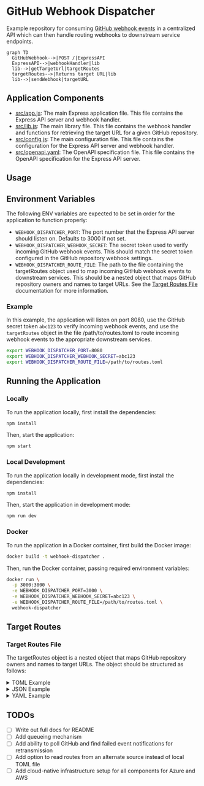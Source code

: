 # GitHub Webhook Dispatcher

Example repository for consuming [GitHub webhook events](https://docs.github.com/en/developers/webhooks-and-events/webhooks/about-webhooks) in a centralized API which can then handle routing webhooks to downstream service endpoints.

```mermaid
graph TD
  GitHubWebhook-->|POST /|ExpressAPI
  ExpressAPI-->|webhookHandler|lib
  lib-->|getTargetUrl|targetRoutes
  targetRoutes-->|Returns target URL|lib
  lib-->|sendWebhook|targetURL
```

## Application Components

- [src/app.js](./src/app.js): The main Express application file. This file contains the Express API server and webhook handler.
- [src/lib.js](./src/lib.js): The main library file. This file contains the webhook handler and functions for retrieving the target URL for a given GitHub repository.
- [src/config.js](./src/config.js): The main configuration file. This file contains the configuration for the Express API server and webhook handler.
- [src/openapi.yaml](./src/openapi.yaml): The OpenAPI specification file. This file contains the OpenAPI specification for the Express API server.

## Usage

## Environment Variables

The following ENV variables are expected to be set in order for the application to function properly:

- `WEBHOOK_DISPATCHER_PORT`: The port number that the Express API server should listen on. Defaults to 3000 if not set.
- `WEBHOOK_DISPATCHER_WEBHOOK_SECRET`: The secret token used to verify incoming GitHub webhook events. This should match the secret token configured in the GitHub repository webhook settings.
- `WEBHOOK_DISPATCHER_ROUTE_FILE`: The path to the file containing the targetRoutes object used to map incoming GitHub webhook events to downstream services. This should be a nested object that maps GitHub repository owners and names to target URLs. See the [Target Routes File](#target-routes-file) documentation for more information.

### Example

In this example, the application will listen on port 8080, use the GitHub secret token `abc123` to verify incoming webhook events, and use the `targetRoutes` object in the file /path/to/routes.toml to route incoming webhook events to the appropriate downstream services.

```sh
export WEBHOOK_DISPATCHER_PORT=8080
export WEBHOOK_DISPATCHER_WEBHOOK_SECRET=abc123
export WEBHOOK_DISPATCHER_ROUTE_FILE=/path/to/routes.toml
```

## Running the Application

### Locally

To run the application locally, first install the dependencies:

```sh
npm install
```

Then, start the application:

```sh
npm start
```

### Local Development

To run the application locally in development mode, first install the dependencies:

```sh
npm install
```

Then, start the application in development mode:

```sh
npm run dev
```

### Docker

To run the application in a Docker container, first build the Docker image:

```sh
docker build -t webhook-dispatcher .
```

Then, run the Docker container, passing required environment variables:

```sh
docker run \
  -p 3000:3000 \
  -e WEBHOOK_DISPATCHER_PORT=3000 \
  -e WEBHOOK_DISPATCHER_WEBHOOK_SECRET=abc123 \
  -e WEBHOOK_DISPATCHER_ROUTE_FILE=/path/to/routes.toml \
  webhook-dispatcher
```

## Target Routes

### Target Routes File

The targetRoutes object is a nested object that maps GitHub repository owners and names to target URLs. The object should be structured as follows:

<details>
<summary>TOML Example</summary>

```toml
# Top level objects are GitHub repository owners or organizations
[owner1]
  # Top level objects can contain a default target URL for all repositories owned by the owner or organization
  target = "https://example.com/owner1"
  # Second level objects are GitHub repository names and contain a target URL for the specific repository
  [owner1.repo1]
    target = "https://example.com/owner1/repo1"
  [owner1.repo2]
    target = "https://example.com/owner1repo2"
```

</details>

<details>
<summary>JSON Example</summary>

```json
{
  "owner1": {
    "target": "https://example.com/owner1",
    "repo1": {
      "target": "https://example.com/owner1/repo1"
    },
    "repo2": {
      "target": "https://example.com/owner1/repo2"
    }
  }
}
```

</details>

<details>
<summary>YAML Example</summary>

```yaml
owner1:
  target: https://example.com/owner1
  repo1:
    target: https://example.com/owner1/repo1
  repo2:
    target: https://example.com/owner1/repo2
```

</details>

## TODOs

- [ ] Write out full docs for README
- [ ] Add queueing mechanism
- [ ] Add ability to poll GitHub and find failed event notifications for retransmission
- [ ] Add option to read routes from an alternate source instead of local TOML file
- [ ] Add cloud-native infrastructure setup for all components for Azure and AWS
